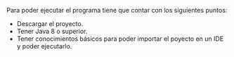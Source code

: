 Para poder ejecutar el programa tiene que contar con los siguientes puntos:

- Descargar el proyecto.
- Tener Java 8 o superior.
- Tener conocimientos básicos para poder importar el poyecto en un IDE y poder ejecutarlo.
